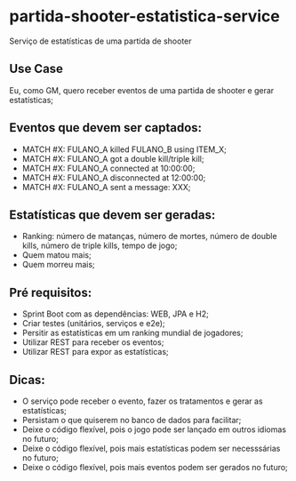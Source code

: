 # partida-shooter-estatistica-service
Serviço de estatísticas de uma partida de shooter

## Use Case
Eu, como GM, quero receber eventos de uma partida de shooter e gerar estatísticas;

## Eventos que devem ser captados:
* MATCH #X: FULANO_A killed FULANO_B using ITEM_X;
* MATCH #X: FULANO_A got a double kill/triple kill;
* MATCH #X: FULANO_A connected at 10:00:00;
* MATCH #X: FULANO_A disconnected at 12:00:00;
* MATCH #X: FULANO_A sent a message: XXX;

## Estatísticas que devem ser geradas:
* Ranking: número de matanças, número de mortes, número de double kills, número de triple kills, tempo de jogo;
* Quem matou mais;
* Quem morreu mais;

## Pré requisitos:
* Sprint Boot com as dependências: WEB, JPA e H2;
* Criar testes (unitários, serviços e e2e);
* Persitir as estatísticas em um ranking mundial de jogadores;
* Utilizar REST para receber os eventos;
* Utilizar REST para expor as estatísticas;

## Dicas:
* O serviço pode receber o evento, fazer os tratamentos e gerar as estatísticas;
* Persistam o que quiserem no banco de dados para facilitar;
* Deixe o código flexível, pois o jogo pode ser lançado em outros idiomas no futuro;
* Deixe o código flexível, pois mais estatísticas podem ser necesssárias no futuro;
* Deixe o código flexível, pois mais eventos podem ser gerados no futuro;



